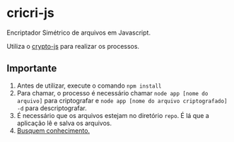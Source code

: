 # cricri-js

Encriptador Simétrico de arquivos em Javascript.

Utiliza o [crypto-js](https://github.com/brix/crypto-js) para realizar os processos.

## Importante

 1. Antes de utilizar, execute o comando `npm install`
 2. Para chamar, o processo é necessário chamar `node app [nome do arquivo]` para criptografar e `node app [nome do arquivo criptografado] -d` para descriptografar.
 3. É necessário que os arquivos estejam no diretório `repo`. É lá que a aplicação lê e salva os arquivos.
 4. [Busquem conhecimento.](https://www.youtube.com/watch?v=dkLCn2S03ws)
